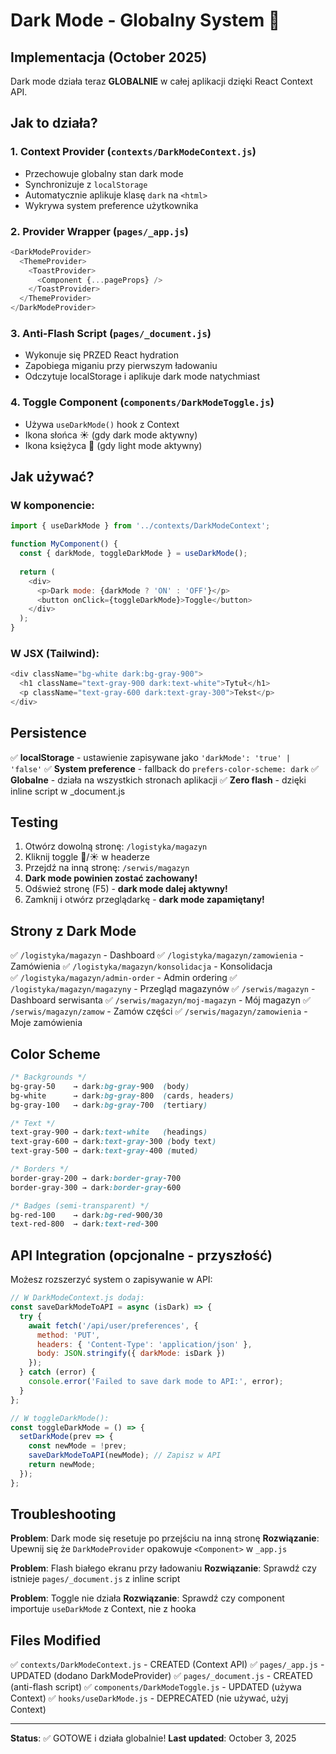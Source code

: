 # Dark Mode - Globalny System 🌙

## Implementacja (October 2025)

Dark mode działa teraz **GLOBALNIE** w całej aplikacji dzięki React Context API.

## Jak to działa?

### 1. Context Provider (`contexts/DarkModeContext.js`)
- Przechowuje globalny stan dark mode
- Synchronizuje z `localStorage`
- Automatycznie aplikuje klasę `dark` na `<html>`
- Wykrywa system preference użytkownika

### 2. Provider Wrapper (`pages/_app.js`)
```javascript
<DarkModeProvider>
  <ThemeProvider>
    <ToastProvider>
      <Component {...pageProps} />
    </ToastProvider>
  </ThemeProvider>
</DarkModeProvider>
```

### 3. Anti-Flash Script (`pages/_document.js`)
- Wykonuje się PRZED React hydration
- Zapobiega miganiu przy pierwszym ładowaniu
- Odczytuje localStorage i aplikuje dark mode natychmiast

### 4. Toggle Component (`components/DarkModeToggle.js`)
- Używa `useDarkMode()` hook z Context
- Ikona słońca ☀️ (gdy dark mode aktywny)
- Ikona księżyca 🌙 (gdy light mode aktywny)

## Jak używać?

### W komponencie:
```javascript
import { useDarkMode } from '../contexts/DarkModeContext';

function MyComponent() {
  const { darkMode, toggleDarkMode } = useDarkMode();
  
  return (
    <div>
      <p>Dark mode: {darkMode ? 'ON' : 'OFF'}</p>
      <button onClick={toggleDarkMode}>Toggle</button>
    </div>
  );
}
```

### W JSX (Tailwind):
```javascript
<div className="bg-white dark:bg-gray-900">
  <h1 className="text-gray-900 dark:text-white">Tytuł</h1>
  <p className="text-gray-600 dark:text-gray-300">Tekst</p>
</div>
```

## Persistence

✅ **localStorage** - ustawienie zapisywane jako `'darkMode': 'true' | 'false'`
✅ **System preference** - fallback do `prefers-color-scheme: dark`
✅ **Globalne** - działa na wszystkich stronach aplikacji
✅ **Zero flash** - dzięki inline script w _document.js

## Testing

1. Otwórz dowolną stronę: `/logistyka/magazyn`
2. Kliknij toggle 🌙/☀️ w headerze
3. Przejdź na inną stronę: `/serwis/magazyn`
4. **Dark mode powinien zostać zachowany!**
5. Odśwież stronę (F5) - **dark mode dalej aktywny!**
6. Zamknij i otwórz przeglądarkę - **dark mode zapamiętany!**

## Strony z Dark Mode

✅ `/logistyka/magazyn` - Dashboard
✅ `/logistyka/magazyn/zamowienia` - Zamówienia
✅ `/logistyka/magazyn/konsolidacja` - Konsolidacja  
✅ `/logistyka/magazyn/admin-order` - Admin ordering
✅ `/logistyka/magazyn/magazyny` - Przegląd magazynów
✅ `/serwis/magazyn` - Dashboard serwisanta
✅ `/serwis/magazyn/moj-magazyn` - Mój magazyn
✅ `/serwis/magazyn/zamow` - Zamów części
✅ `/serwis/magazyn/zamowienia` - Moje zamówienia

## Color Scheme

```css
/* Backgrounds */
bg-gray-50    → dark:bg-gray-900  (body)
bg-white      → dark:bg-gray-800  (cards, headers)
bg-gray-100   → dark:bg-gray-700  (tertiary)

/* Text */
text-gray-900 → dark:text-white   (headings)
text-gray-600 → dark:text-gray-300 (body text)
text-gray-500 → dark:text-gray-400 (muted)

/* Borders */
border-gray-200 → dark:border-gray-700
border-gray-300 → dark:border-gray-600

/* Badges (semi-transparent) */
bg-red-100    → dark:bg-red-900/30
text-red-800  → dark:text-red-300
```

## API Integration (opcjonalne - przyszłość)

Możesz rozszerzyć system o zapisywanie w API:

```javascript
// W DarkModeContext.js dodaj:
const saveDarkModeToAPI = async (isDark) => {
  try {
    await fetch('/api/user/preferences', {
      method: 'PUT',
      headers: { 'Content-Type': 'application/json' },
      body: JSON.stringify({ darkMode: isDark })
    });
  } catch (error) {
    console.error('Failed to save dark mode to API:', error);
  }
};

// W toggleDarkMode():
const toggleDarkMode = () => {
  setDarkMode(prev => {
    const newMode = !prev;
    saveDarkModeToAPI(newMode); // Zapisz w API
    return newMode;
  });
};
```

## Troubleshooting

**Problem**: Dark mode się resetuje po przejściu na inną stronę
**Rozwiązanie**: Upewnij się że `DarkModeProvider` opakowuje `<Component>` w `_app.js`

**Problem**: Flash białego ekranu przy ładowaniu
**Rozwiązanie**: Sprawdź czy istnieje `pages/_document.js` z inline script

**Problem**: Toggle nie działa
**Rozwiązanie**: Sprawdź czy component importuje `useDarkMode` z Context, nie z hooka

## Files Modified

✅ `contexts/DarkModeContext.js` - CREATED (Context API)
✅ `pages/_app.js` - UPDATED (dodano DarkModeProvider)
✅ `pages/_document.js` - CREATED (anti-flash script)
✅ `components/DarkModeToggle.js` - UPDATED (używa Context)
✅ `hooks/useDarkMode.js` - DEPRECATED (nie używać, użyj Context)

---

**Status**: ✅ GOTOWE i działa globalnie!
**Last updated**: October 3, 2025
